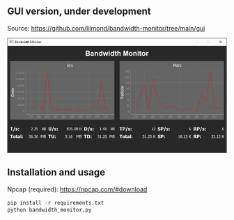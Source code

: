 ## GUI version, under development
Source: https://github.com/lilmond/bandwidth-monitor/tree/main/gui

![Screenshot](https://raw.githubusercontent.com/lilmond/bandwidth-monitor/main/gui/image.png)

## Installation and usage
Npcap (required): https://npcap.com/#download
```
pip install -r requirements.txt
python bandwidth_monitor.py
```
